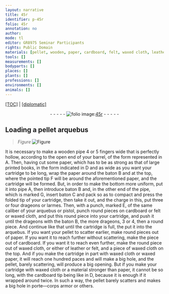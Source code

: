 ```yaml
---
layout: narrative
title: 45r
identifier: p-45r
folio: 45r
annotation: no
author:
mode: tl
editor: GR8975 Seminar Participants
rights: Public Domain
materials: [pellet, wooden, paper, cardboard, felt, waxed cloth, leather, waxed paper]
tools: []
measurements: []
bodyparts: []
places: []
plants: []
professions: []
environments: []
animals: []
---
```


<p><a href="{{ site.baseurl }}/translation/">[TOC]</a> | <a href="{{ site.baseurl }}/_texts/p-45r_tc.md/">[diplomatic]</a></p><div class="folio" align="center">- - - - - <a href="http://gallica.bnf.fr/ark:/12148/btv1b10500001g/f95.image" target="_blank"><img src="https://cu-mkp.github.io/2017-workshop-edition/assets/photo-icon.png" alt="folio image: " style="display:inline-block; margin-bottom:-3px;"/>45r</a> - - - - - </div>  
  

## Loading a <span class="m">pellet</span> arquebus

 
> *Figure*
> <a href="https://drive.google.com/open?id=0B9-oNrvWdlO5bkhmQklfNHJoRnc" target="_blank"><img src="https://cu-mkp.github.io/GR8975-edition/assets/photo-icon.png" alt="Figure" style="display:inline-block; margin-bottom:-3px;"/></a>
 
It is necessary to make a <span class="m">wooden</span> pipe 4 or 5 fingers wide that is perfectly hollow, according to the open end of your barrel, of the form represented in A. Then, having cut some <span class="m">paper</span>, which has to be as strong as that of large printed books, in the form indicated in D and as wide as you want your cartridge to be long, wrap the <span class="m">paper</span> around the baton B and at the top, where the pointed tip F will be around the aforementioned <span class="m">paper</span>, and the cartridge will be formed. But, in order to make the bottom more uniform, put it into pipe A, then introduce baton B and, in the other end of the pipe, which is marked G, insert baton C and pack so as to compact and press the folded tip of your cartridge, then take it out, and the charge in this, put three or four drageons or larmes. Then, with a punch, marked E, of the same caliber of your arquebus or pistol, punch round pieces on <span class="m">cardboard</span> or <span class="m">felt</span> or <span class="m">waxed cloth</span>, and put this round piece into your cartridge, and push it until the drageons with the baton B, the more drageons, 3 or 4, then a round piece. And continue like that until the cartridge is full, the put it into the arquebus. If you want your pellet to scatter earlier, make round pieces out of <span class="m">paper</span>. If you want it to reach further without scattering, make the piece out of <span class="m">cardboard</span>. If you want it to reach even further, make the round piece out of <span class="m">waxed cloth</span>, or either of <span class="m">leather</span> or <span class="m">felt</span>, and a piece of <span class="m">waxed cloth</span> on the top. And if you make the cartridge in part with <span class="m">waxed cloth</span> or <span class="m">waxed paper</span>, it will reach one hundred paces and will make a big hole, and the <span class="m">pellet</span>, barely scattering, will produce a big opening. But if you make your cartridge with <span class="m">waxed cloth</span> or a material stronger than <span class="m">paper</span>, it cannot be so long, with the <span class="m">cardboard</span> tip being like in D, because it is enough if it wrapped around twice. In such a way, the <span class="m">pellet</span> barely scatters and makes a big hole in porte—corps armor or others.
 
